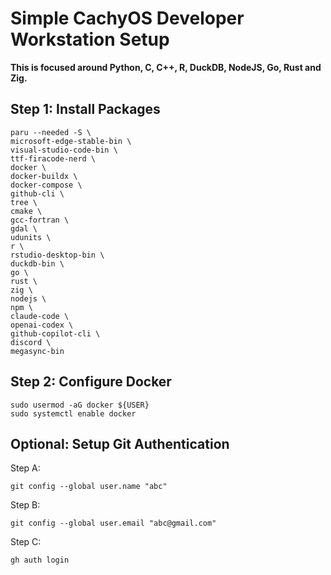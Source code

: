 # Simple CachyOS Developer Workstation Setup

**This is focused around Python, C, C++, R, DuckDB, NodeJS, Go, Rust and Zig.**

## Step 1: Install Packages

    paru --needed -S \
    microsoft-edge-stable-bin \
    visual-studio-code-bin \
    ttf-firacode-nerd \
    docker \
    docker-buildx \
    docker-compose \
    github-cli \
    tree \
    cmake \
    gcc-fortran \
    gdal \
    udunits \
    r \
    rstudio-desktop-bin \
    duckdb-bin \
    go \
    rust \
    zig \
    nodejs \
    npm \
    claude-code \
    openai-codex \
    github-copilot-cli \
    discord \
    megasync-bin

## Step 2: Configure Docker

    sudo usermod -aG docker ${USER}
    sudo systemctl enable docker

## Optional: Setup Git Authentication

Step A:

    git config --global user.name "abc"

Step B:

    git config --global user.email "abc@gmail.com"

Step C:

    gh auth login

